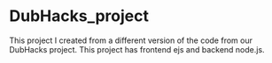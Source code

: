 # DubHacks_project

This project I created from a different version of the code from our DubHacks project. This project has frontend ejs and backend node.js.
